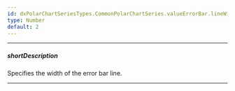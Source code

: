 ```yaml
---
id: dxPolarChartSeriesTypes.CommonPolarChartSeries.valueErrorBar.lineWidth
type: Number
default: 2
---
```

---
##### shortDescription
Specifies the width of the error bar line.

---
